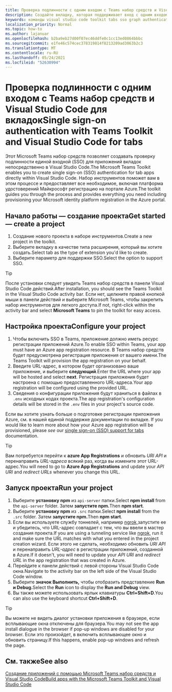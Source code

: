 ```yaml
---
title: Проверка подлинности с одним входом с Teams набор средств и Visual Studio Code для вкладок
description: Создайте вкладку, которая поддерживает вход с одним входом, и microsoft Graph вызовы непосредственно Visual Studio Code с Microsoft Teams набор средств
keywords: команды visual studio code toolkit tabs sso graph authentication Azure identity platform
localization_priority: Normal
ms.topic: how-to
ms.author: lajanuar
ms.openlocfilehash: b2ba9eb27d00f07ec46ddfe0c1cc13ed0864bbbc
ms.sourcegitcommit: e1fe46c574cec378319814f8213209ad3063b2c3
ms.translationtype: MT
ms.contentlocale: ru-RU
ms.lasthandoff: 05/24/2021
ms.locfileid: "52630994"
---
```

# <a name="single-sign-on-authentication-with-teams-toolkit-and-visual-studio-code-for-tabs"></a><span data-ttu-id="832dc-104">Проверка подлинности с одним входом с Teams набор средств и Visual Studio Code для вкладок</span><span class="sxs-lookup"><span data-stu-id="832dc-104">Single sign-on authentication with Teams Toolkit and Visual Studio Code for tabs</span></span>

<span data-ttu-id="832dc-105">Этот Microsoft Teams набор средств позволяет создавать проверку подлинности единой входной (SSO) для приложений вкладок непосредственно в Visual Studio Code.</span><span class="sxs-lookup"><span data-stu-id="832dc-105">The Microsoft Teams Toolkit enables you to create single sign-on (SSO) authentication  for tab apps directly within Visual Studio Code.</span></span> <span data-ttu-id="832dc-106">Набор инструментов поможет вам в этом процессе и предоставляет все необходимое, включая платформа удостоверений Майкрософт регистрацию на портале Azure.</span><span class="sxs-lookup"><span data-stu-id="832dc-106">The toolkit guides you through the process and provides everything you need including provisioning your Microsoft identity platform registration in the Azure portal.</span></span>

## <a name="get-started--create-a-project"></a><span data-ttu-id="832dc-107">Начало работы — создание проекта</span><span class="sxs-lookup"><span data-stu-id="832dc-107">Get started — create a project</span></span>

1. <span data-ttu-id="832dc-108">Создание нового проекта в наборе инструментов.</span><span class="sxs-lookup"><span data-stu-id="832dc-108">Create a new project in the toolkit.</span></span>
1. <span data-ttu-id="832dc-109">Выберите вкладку в качестве типа расширения, который вы хотите создать.</span><span class="sxs-lookup"><span data-stu-id="832dc-109">Select tab as the type of extension you'd like to create.</span></span>
1. <span data-ttu-id="832dc-110">Выберите параметр для поддержки SSO.</span><span class="sxs-lookup"><span data-stu-id="832dc-110">Select the option to support SSO.</span></span>

> [!TIP]
> <span data-ttu-id="832dc-111">После установки следует увидеть Teams набор средств в панели Visual Studio Code действий.</span><span class="sxs-lookup"><span data-stu-id="832dc-111">After installation, you should see the Teams Toolkit in the Visual Studio Code activity bar.</span></span> <span data-ttu-id="832dc-112">Если нет, щелкните правой кнопкой  мыши в панели действий и выберите Microsoft Teams, чтобы закрепить набор инструментов для легкого доступа.</span><span class="sxs-lookup"><span data-stu-id="832dc-112">If not, right-click within the activity bar and select **Microsoft Teams** to pin the toolkit for easy access.</span></span>

## <a name="configure-your-project"></a><span data-ttu-id="832dc-113">Настройка проекта</span><span class="sxs-lookup"><span data-stu-id="832dc-113">Configure your project</span></span>

1. <span data-ttu-id="832dc-114">Чтобы включить SSO в Teams, приложение должно иметь ресурс регистрации приложений Azure.</span><span class="sxs-lookup"><span data-stu-id="832dc-114">To enable SSO within Teams, your app must have an Azure app registration resource.</span></span> <span data-ttu-id="832dc-115">В Teams набор средств будет предусмотрена регистрация приложения от вашего имени.</span><span class="sxs-lookup"><span data-stu-id="832dc-115">The Teams Toolkit will provision the app registration on your behalf.</span></span>
1. <span data-ttu-id="832dc-116">Введите URL-адрес, в котором будет организовано ваше приложение, и выберите **следующий**.</span><span class="sxs-lookup"><span data-stu-id="832dc-116">Enter the URL where your app will be hosted and select **next**.</span></span> <span data-ttu-id="832dc-117">Регистрация приложения будет настроена с помощью предоставленного URL-адреса.</span><span class="sxs-lookup"><span data-stu-id="832dc-117">Your app registration will be configured using the provided URL.</span></span>
1. <span data-ttu-id="832dc-118">Сведения о конфигурации приложения будут храниться в файлах в `.env` исходных кодах проекта.</span><span class="sxs-lookup"><span data-stu-id="832dc-118">The app registration's configuration details will be stored in the `.env` files in your project's source code.</span></span>

<span data-ttu-id="832dc-119">Если вы хотите узнать больше о подготовке регистрации приложения  Azure, см. в нашей единой поддержке документации по вкладке. [](../tabs/how-to/authentication/auth-aad-sso.md)</span><span class="sxs-lookup"><span data-stu-id="832dc-119">If you would like to learn more about how your Azure app registration will be provisioned, please _see_  our [single sign-on (SSO) support for tabs](../tabs/how-to/authentication/auth-aad-sso.md) documentation.</span></span>

> [!TIP]
> <span data-ttu-id="832dc-120">Вам потребуется перейти к **azure App Registrations** и обновить *URI API* и перенаправить *URL-адреса* всякий раз, когда вы измените этот URL-адрес.</span><span class="sxs-lookup"><span data-stu-id="832dc-120">You will need to go to **Azure App Registrations** and update your *API URI* and *redirect URLs* whenever you change this URL.</span></span>

## <a name="run-your-project"></a><span data-ttu-id="832dc-121">Запуск проекта</span><span class="sxs-lookup"><span data-stu-id="832dc-121">Run your project</span></span>

1. <span data-ttu-id="832dc-122">Выберите **установку npm** из `api-server` папки.</span><span class="sxs-lookup"><span data-stu-id="832dc-122">Select **npm install** from the `api-server` folder.</span></span> <span data-ttu-id="832dc-123">Затем **запустите npm.**</span><span class="sxs-lookup"><span data-stu-id="832dc-123">Then **npm start**.</span></span>
1. <span data-ttu-id="832dc-124">Выберите **установку npm** из `.src` папки.</span><span class="sxs-lookup"><span data-stu-id="832dc-124">Select **npm install** from the `.src` folder.</span></span> <span data-ttu-id="832dc-125">Затем **запустите npm.**</span><span class="sxs-lookup"><span data-stu-id="832dc-125">Then **npm start**.</span></span>
1. <span data-ttu-id="832dc-126">Если вы используете службу тоннелей, например [ngrok,](https://ngrok.com/)запустите ее и убедитесь, что URL-адрес совпадает с тем, что вы ввели в мастер создания проекта.</span><span class="sxs-lookup"><span data-stu-id="832dc-126">If you are using a tunneling service like [ngrok](https://ngrok.com/), run it and make sure the URL matches with what you entered in the project creation wizard.</span></span> <span data-ttu-id="832dc-127">Если этого не сделать, необходимо обновить _URI API_ и перенаправить _URL-адрес_ в регистрации приложений, созданной в Azure.</span><span class="sxs-lookup"><span data-stu-id="832dc-127">If it doesn't, you will need to update your _API URI_ and _redirect URL_ in the app registration that was created in Azure.</span></span>
1. <span data-ttu-id="832dc-128">Перейдите к панели действий с левой стороны Visual Studio Code окна.</span><span class="sxs-lookup"><span data-stu-id="832dc-128">Navigate to the activity bar on the left side of the Visual Studio Code window.</span></span>
1. <span data-ttu-id="832dc-129">Выберите **значок Выполнить,** чтобы отобразить представление **Run и Debug.**</span><span class="sxs-lookup"><span data-stu-id="832dc-129">Select the **Run** icon to display the **Run and Debug** view.</span></span>
1. <span data-ttu-id="832dc-130">Вы также можете использовать ярлык клавиатуры **Ctrl+Shift+D**.</span><span class="sxs-lookup"><span data-stu-id="832dc-130">You can also use the keyboard shortcut **Ctrl+Shift+D**.</span></span>

> [!TIP]
> <span data-ttu-id="832dc-131">Вы можете не видеть диалог установки приложения в браузере, если всплывающие окна отключены для браузера.</span><span class="sxs-lookup"><span data-stu-id="832dc-131">You may not see the app install dialogue in the browser if pop-up windows are disabled for your browser.</span></span> <span data-ttu-id="832dc-132">Если это произойдет, в включить всплывающее окно и обновить страницу.</span><span class="sxs-lookup"><span data-stu-id="832dc-132">If this happens, enable pop-up windows and refresh the page.</span></span>

## <a name="see-also"></a><span data-ttu-id="832dc-133">См. также</span><span class="sxs-lookup"><span data-stu-id="832dc-133">See also</span></span>

[<span data-ttu-id="832dc-134">Создание приложений с помощью Microsoft Teams набор средств и Visual Studio Code</span><span class="sxs-lookup"><span data-stu-id="832dc-134">Build apps with the Microsoft Teams Toolkit and Visual Studio Code</span></span>](visual-studio-code-overview.md)
